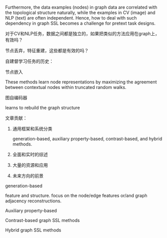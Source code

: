 Furthermore, the data examples (nodes) in graph data are correlated with the topological structure naturally, while the examples in CV (image) and NLP (text) are often independent. Hence, how to deal with such dependency in graph SSL becomes a challenge for pretext task designs.

对于CV和NLP任务，数据之间都是独立的，如果把类似的方法应用在graph上，有效吗？

节点丢弃，特征重建，这些都是有效的吗？





自建督学习任务的历史：

节点嵌入

These methods learn node representations by maximizing the agreement between contextual nodes within truncated random walks.

图自编码器

learns to rebuild the graph structure



文章贡献：

1. 通用框架和系统分类

   generation-based, auxiliary property-based, contrast-based, and hybrid methods.

2. 全面和实时的综述

3. 大量的资源和应用

4. 未来方向的前景

generation-based

feature and structure.  focus on the node/edge features or/and graph adjacency reconstructions.

Auxiliary property-based

Contrast-based graph SSL methods

Hybrid graph SSL methods

